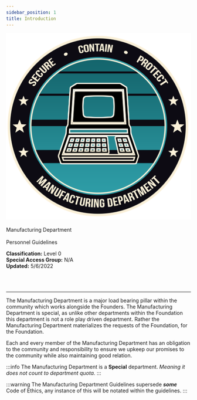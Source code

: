 ```yaml
---
sidebar_position: 1
title: Introduction
---
```


![dep-logo](./images/Manufacturing.png)
<br></br>
<span class="depTitle">Manufacturing Department</span><br></br>
<span class="depSubTitle">Personnel Guidelines</span>  

**Classification:** Level 0  
**Special Access Group:** N/A  
**Updated:** 5/6/2022  

<br></br>

---

The Manufacturing Department is a major load bearing pillar within the community which works alongside the Founders. The Manufacturing Department is special, as unlike other departments within the Foundation this department is not a role play driven department. Rather the Manufacturing Department materializes the requests of the Foundation, for the Foundation.

Each and every member of the Manufacturing Department has an obligation to the community and responsibility to ensure we upkeep our promises to the community while also maintaining good relation.

:::info
The Manufacturing Department is a **Special** department. *Meaning it does not count to department quota.*
:::

:::warning
The Manufacturing Department Guidelines supersede ***some*** Code of Ethics, any instance of this will be notated within the guidelines.
:::